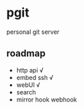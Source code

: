 # pgit

personal git server

## roadmap

* http api √
* embed ssh √
* webUI √
* search
* mirror hook webhook

